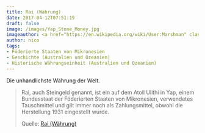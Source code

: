 ```yaml
---
title: Rai (Währung)
date: 2017-04-12T07:51:19
draft: false
image: /images/Yap_Stone_Money.jpg
imageauthor: <a href="https://en.wikipedia.org/wiki/User:Marshman" class="extiw" title="en:User:Marshman">Eric Guinther</a>
author: nico
tags:
- Föderierte Staaten von Mikronesien
- Geschichte (Australien und Ozeanien)
- Historische Währungseinheit (Australien und Ozeanien)
---
```


Die unhandlichste Währung der Welt.

> Rai, auch Steingeld genannt, ist ein auf dem Atoll Ulithi in Yap, einem
> Bundesstaat der Föderierten Staaten von Mikronesien, verwendetes Tauschmittel
> und gilt immer noch als Zahlungsmittel, obwohl die Herstellung 1931
> eingestellt wurde.
>
> Quelle: [Rai (Währung)](https://de.wikipedia.org/wiki/Rai_(Währung))